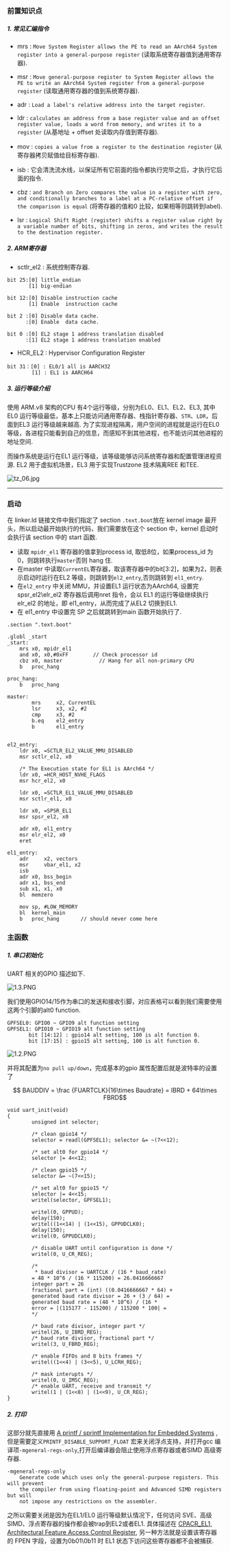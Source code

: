 
### 前置知识点
##### 1. 常见汇编指令
- mrs : `Move System Register allows the PE to read an AArch64 System register into a general-purpose register` (读取系统寄存器值到通用寄存器).

- msr : `Move general-purpose register to System Register allows the PE to write an AArch64 System register from a
general-purpose register` (读取通用寄存器的值到系统寄存器).

- adr : `Load a label's relative address into the target register`.

- ldr : `calculates an address from a base register value and an offset register value, loads a word
from memory, and writes it to a register` (从基地址 + offset 处读取内存值到寄存器).

- mov : `copies a value from a register to the destination register` (从寄存器拷贝赋值给目标寄存器).

- isb : 它会清洗流水线，以保证所有它前面的指令都执行完毕之后，才执行它后面的指令.
- cbz : `and Branch on Zero compares the value in a register with zero, and conditionally branches to a label at a PC-relative offset if the comparison is equal` (将寄存器的值和0 比较，如果相等则跳转到label).
- lsr : `Logical Shift Right (register) shifts a register value right by a variable number of bits, shifting in zeros, and writes the result to the destination register.` 


##### 2. ARM寄存器
- sctlr_el2 : 系统控制寄存器.
```
bit 25:[0] little_endian
       [1] big-endian 

bit 12:[0] Disable instruction cache
       [1] Enable  instruction cache

bit 2 :[0] Disable data cache.
      :[0] Enable  data cache.

bit 0 :[0] EL2 stage 1 address translation disabled
      :[1] EL2 stage 1 address translation enabled
```
- HCR_EL2 : Hypervisor Configuration Register
```
bit 31：[0] : EL0/1 all is AARCH32
        [1] : EL1 is AARCH64
```

##### 3. 运行等级介绍
使用  ARM.v8 架构的CPU 有4个运行等级，分别为EL0、EL1、EL2、EL3, 其中EL0 运行等级最低，基本上只能访问通用寄存器、栈指针寄存器、`STR`、`LDR`，后面到EL3 运行等级越来越高. 为了实现进程隔离，用户空间的进程就是运行在EL0 等级，各进程只能看到自己的信息，而感知不到其他进程，也不能访问其他进程的地址空间.

而操作系统是运行在EL1 运行等级，该等级能够访问系统寄存器和配置管理进程资源. EL2 用于虚拟机场景，EL3 用于实现Trustzone 技术隔离REE 和TEE.


![tz_06.jpg](https://s2.loli.net/2022/05/25/vPhnGpVylETaUZq.jpg)


---
### 启动

在 linker.ld 链接文件中我们指定了 section `.text.boot`放在 kernel image 最开头，所以启动最开始执行的代码，我们需要放在这个 section 中，kernel 启动时会执行该 section 中的 start 函数.

* 读取  `mpidr_el1` 寄存器的值拿到process id, 取低8位，如果process_id 为0，则跳转执行`master`否则 hang 住.
* 在master 中读取`CurrentEL`寄存器，取该寄存器中的bit[3:2]，如果为2，则表示启动时运行在EL2 等级，则跳转到`el2_entry`,否则跳转到 `el1_entry`.
* 在`el2_entry` 中关闭 MMU，并设置EL1 运行状态为AArch64, 设置完 spsr_el2\elr_el2 寄存器后调用nret 指令，会以 EL1 的运行等级继续执行 elr_el2 的地址，即 el1_entry，从而完成了从EL2 切换到EL1.
* 在 el1_entry 中设置完 SP 之后就跳转到main 函数开始执行了.

```
.section ".text.boot"

.globl _start
_start:
	mrs	x0, mpidr_el1		
	and	x0, x0,#0xFF        // Check processor id
	cbz	x0, master            // Hang for all non-primary CPU
	b	proc_hang

proc_hang: 
	b 	proc_hang

master:
        mrs     x2, CurrentEL
        lsr     x3, x2, #2
        cmp     x3, #2
	    b.eq    el2_entry
        b       el1_entry


el2_entry:
	ldr x0, =SCTLR_EL2_VALUE_MMU_DISABLED
	msr sctlr_el2, x0

	/* The Execution state for EL1 is AArch64 */
	ldr x0, =HCR_HOST_NVHE_FLAGS
	msr hcr_el2, x0

	ldr x0, =SCTLR_EL1_VALUE_MMU_DISABLED
	msr sctlr_el1, x0

	ldr x0, =SPSR_EL1
	msr spsr_el2, x0

	adr x0, el1_entry
	msr elr_el2, x0
	eret

el1_entry:
	adr     x2, vectors
	msr     vbar_el1, x2
	isb
	adr	x0, bss_begin
	adr	x1, bss_end
	sub	x1, x1, x0
	bl 	memzero

	mov	sp, #LOW_MEMORY 
	bl	kernel_main
	b 	proc_hang		// should never come here
```



### 主函数
##### 1. 串口初始化
UART 相关的GPIO 描述如下.

![1.3.PNG](https://s2.loli.net/2022/05/25/u1HNkzU7CcxmtEe.png)



我们使用GPIO14/15作为串口的发送和接收引脚，对应表格可以看到我们需要使用这两个引脚的alt0 function.

```
GPFSEL0: GPIO0 ~ GPIO9 alt function setting
GPFSEL1: GPIO10 ~ GPIO19 alt function setting
       bit [14:12] : gpio14 alt setting, 100 is alt function 0.
       bit [17:15] : gpio15 alt setting, 100 is alt function 0.
```

![1.2.PNG](https://s2.loli.net/2022/05/25/OlMuKIZT7hzNLkU.png)


并将其配置为`no pull up/down`，完成基本的gpio 属性配置后就是波特率的设置了


```math
 BAUDDIV = \frac {FUARTCLK}{16\times Baudrate} = IBRD + 64\times FBRD
```


```
void uart_init(void)
{
        unsigned int selector;
        
        /* clean gpio14 */
        selector = readl(GPFSEL1); selector &= ~(7<<12);
        
        /* set alt0 for gpio14 */
        selector |= 4<<12;
        
        /* clean gpio15 */
        selector &= ~(7<<15);
        
        /* set alt0 for gpio15 */
        selector |= 4<<15;
        writel(selector, GPFSEL1);

        writel(0, GPPUD);
        delay(150);
        writel((1<<14) | (1<<15), GPPUDCLK0);
        delay(150);
        writel(0, GPPUDCLK0);

        /* disable UART until configuration is done */
        writel(0, U_CR_REG);

        /*
         * baud divisor = UARTCLK / (16 * baud_rate)
        = 48 * 10^6 / (16 * 115200) = 26.0416666667
        integer part = 26
        fractional part = (int) ((0.0416666667 * 64) + 
        generated baud rate divisor = 26 + (3 / 64) = 
        generated baud rate = (48 * 10^6) / (16 * 
        error = |(115177 - 115200) / 115200 * 100| = 
        */

        /* baud rate divisor, integer part */
        writel(26, U_IBRD_REG);
        /* baud rate divisor, fractional part */
        writel(3, U_FBRD_REG);

        /* enable FIFOs and 8 bits frames */
        writel((1<<4) | (3<<5), U_LCRH_REG);

        /* mask interupts */
        writel(0, U_IMSC_REG);
        /* enable UART, receive and transmit */
        writel(1 | (1<<8) | (1<<9), U_CR_REG);
}
```

##### 2. 打印 
这部分就先直接用 [A printf / sprintf Implementation for Embedded Systems](https://github.com/mpaland/printf) ,但是需要定义`PRINTF_DISABLE_SUPPORT_FLOAT` 宏来关闭浮点支持，并打开gcc 编译项`-mgeneral-regs-only`,打开后编译器会阻止使用浮点寄存器或者SIMD 高级寄存器.
```
-mgeneral-regs-only
    Generate code which uses only the general-purpose registers. This will prevent
    the compiler from using floating-point and Advanced SIMD registers but will
    not impose any restrictions on the assembler.
```
之所以需要关闭是因为在EL1/EL0 运行等级默认情况下，任何访问 SVE、高级SIMD、浮点寄存器的操作都会被trap到EL2或者EL1. 具体描述在 [CPACR_EL1, Architectural Feature Access Control Register](https://developer.arm.com/documentation/ddi0595/2021-12/AArch64-Registers/CPACR-EL1--Architectural-Feature-Access-Control-Register?lang=en), 另一种方法就是设置该寄存器的 FPEN 字段，设置为0b01\0b11 时 EL1 状态下访问这些寄存器都不会被捕获.




